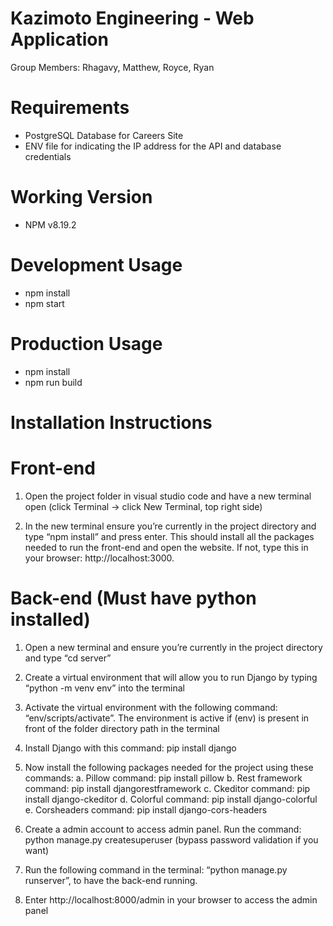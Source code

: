 # Kazimoto Engineering - Web Application
Group Members: Rhagavy, Matthew, Royce, Ryan

# Requirements
- PostgreSQL Database for Careers Site
- ENV file for indicating the IP address for the API and database credentials

# Working Version
- NPM v8.19.2

# Development Usage
- npm install
- npm start

# Production Usage
- npm install
- npm run build

# Installation Instructions
# Front-end
1.	Open the project folder in visual studio code and have a new terminal open (click Terminal -> click New Terminal, top right side)

2.	In the new terminal ensure you’re currently in the project directory and type “npm install” and press enter. This should install all the packages needed to run the front-end and open the website. If not, type this in your browser: http://localhost:3000.

# Back-end (Must have python installed)
1.	Open a new terminal and ensure you’re currently in the project directory and type “cd server”

2.	Create a virtual environment that will allow you to run Django by typing “python -m venv env” into the terminal

3.	Activate the virtual environment with the following command: “env/scripts/activate”. The environment is active if (env) is present in front of the folder directory path in the terminal

4.	Install Django with this command: pip install django

5.	Now install the following packages needed for the project using these commands:
    a.	Pillow command: pip install pillow
    b.	Rest framework command: pip install djangorestframework
    c.	Ckeditor command: pip install django-ckeditor
    d.	Colorful command: pip install django-colorful
    e.	Corsheaders command: pip install django-cors-headers

6. Create a admin account to access admin panel. Run the command: python manage.py createsuperuser  (bypass password validation if you want)

7. Run the following command in the terminal: “python manage.py runserver”, to have the back-end running.

8.	Enter http://localhost:8000/admin in your browser to access the admin panel

 

